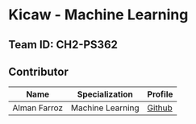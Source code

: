 # Kicaw - Machine Learning

## Team ID: CH2-PS362

## Contributor

| Name                           | Specialization     | Profile                               |
| -------------------------------| ------------------ | --------------------------------------|
| Alman Farroz                   | Machine Learning   | [Github](https://github.com/almanfarroz)|
